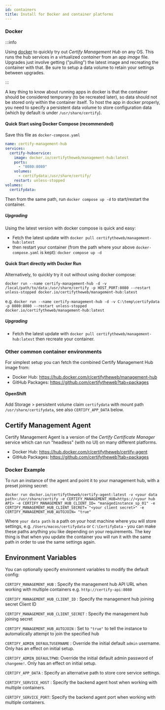 ```yaml
---
id: containers
title: Install for Docker and container platforms
---
```

### Docker 
:::info

Using [docker](https://docker.com/) to quickly try out *Certify Management Hub* on any OS. This runs the hub services in a virtualized *container* from an app *image* file. Upgrades just involve getting ("pulling") the latest image and recreating the container with that. Be sure to setup a data volume to retain your settings between upgrades.

:::

A key thing to know about running apps in docker is that the container should be considered temporary (to be recreated later), so data should not be stored only within the container itself. To host the app in docker properly, you need to specify a persistent data volume to store configuration data (which by default is under `/usr/share/certify`).

#### Quick Start using Docker Compose (recommended)
Save this file as `docker-compose.yaml`

```yaml
name: certify-management-hub
services:
  certify-hubservice:
    image: docker.io/certifytheweb/management-hub:latest
    ports:
      - "8080:8080"
    volumes:
      - certifydata:/usr/share/certify/
    restart: unless-stopped
volumes:
  certifydata:
```

Then from the same path, run `docker compose up -d` to start/restart the container. 

##### Upgrading

Using the latest version with docker compose is quick and easy:
- Fetch the latest update with `docker pull certifytheweb/management-hub:latest` 
- then restart your container (from the path where your above `docker-compose.yaml` is kept): `docker compose up -d`

#### Quick Start directly with Docker Run
Alternatively, to quickly try it out without using docker compose:

`docker run --name certify-management-hub -d -v /local/path/to/data:/usr/share/certify -p HOST_PORT:8080 --restart unless-stopped docker.io/certifytheweb/management-hub:latest` 

e.g. `docker run --name certify-management-hub -d -v C:\temp\certifydata -p 8080:8080 --restart unless-stopped docker.io/certifytheweb/management-hub:latest`

##### Upgrading

- Fetch the latest update with `docker pull certifytheweb/management-hub:latest` then recreate your container.

### Other common container environments

For simplest setup you can fetch the combined Certify Management Hub image from:

- Docker Hub: https://hub.docker.com/r/certifytheweb/management-hub
- GitHub Packages: https://github.com/certifytheweb?tab=packages

#### OpenShift
Add Storage > persistent volume claim `certifydata` with mount path `/usr/share/certifydata`, see also `CERTIFY_APP_DATA` below.

## Certify Management Agent
Certify Management Agent is a version of the *Certify Certificate Manager* service which can run "headless" (with no UI) on many different platforms.

- Docker Hub: https://hub.docker.com/r/certifytheweb/certify-agent
- GitHub Packages: https://github.com/certifytheweb?tab=packages

### Docker Example

To run an instance of the agent and point it to your management hub, with a preset joining secret:

```
docker run docker.io/certifytheweb/certify-agent:latest -v <your data path>:/usr/share/certify -e CERTIFY_MANAGEMENT_HUB=https://<your hub API> -e CERTIFY_MANAGEMENT_HUB_CLIENT_ID= "managedinstance_sp_01" -e CERTIFY_MANAGEMENT_HUB_CLIENT_SECRET= "<your client secret>" -e CERTIFY_MANAGEMENT_HUB_AUTOJOIN= "true"
```
  
Where `your data path` is a path on your host machine where you will store settings, e.g. `/Users/macos/certifydata` or `C:\CertifyData` - you can make these paths anything you like depending on your requirements. The key thing is that when you update the container you will run it with the same path in order to use the same settings again.

## Environment Variables

You can optionally specify environment variables to modify the default config:

`CERTIFY_MANAGEMENT_HUB` : Specify the management hub API URL when working with multiple containers e.g. `http://certify-api:8080`

`CERTIFY_MANAGEMENT_HUB_CLIENT_ID` : Specify the management hub joining secret Client ID

`CERTIFY_MANAGEMENT_HUB_CLIENT_SECRET` : Specify the management hub joining secret

`CERTIFY_MANAGEMENT_HUB_AUTOJOIN` : Set to `"true"` to tell the instance to automatically attempt to join the specified hub


`CERTIFY_ADMIN_DEFAULTUSERNAME` : Override the initial default `admin` username. Only has an effect on initial setup.

`CERTIFY_ADMIN_DEFAULTPWD`: Override the initial default admin password of `changeme!`. Only has an effect on initial setup.

`CERTIFY_APP_DATA` : Specify an alternative path to store core service settings.

`CERTIFY_SERVICE_HOST` : Specify the backend agent host when working with multiple containers.

`CERTIFY_SERVICE_PORT`: Specify the backend agent port when working with multiple containers.